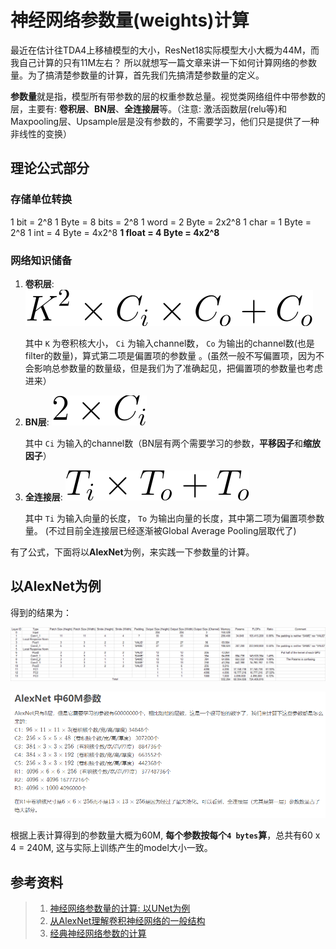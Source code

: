 # 神经网络参数量(weights)计算

<!-- <script type="text/javascript"
   src="http://cdn.mathjax.org/mathjax/latest/MathJax.js?config=TeX-AMS-MML_HTMLorMML">
</script> -->

最近在估计往TDA4上移植模型的大小，ResNet18实际模型大小大概为44M，而我自己计算的只有11M左右？ 所以就想写一篇文章来讲一下如何计算网络的参数量。为了搞清楚参数量的计算，首先我们先搞清楚参数量的定义。

**参数量**就是指，模型所有带参数的层的权重参数总量。视觉类网络组件中带参数的层，主要有: **卷积层**、**BN层**、**全连接层**等。（注意: 激活函数层(relu等)和Maxpooling层、Upsample层是没有参数的，不需要学习，他们只是提供了一种非线性的变换）


## 理论公式部分
### 存储单位转换
   1 bit = 2^8
   1 Byte = 8 bits = 2^8
   1 word = 2 Byte = 2x2^8
   1 char = 1 Byte = 2^8
   1 int  = 4 Byte = 4x2^8
   **1 float = 4 Byte = 4x2^8**

### 网络知识储备
1. **卷积层**: <!-- \\(K^2 \times C_i \times C_o + C_o\\) --> ![](../../img/weights/math1.svg)

   其中 `K` 为卷积核大小， `Ci` 为输入channel数， `Co` 为输出的channel数(也是filter的数量)，算式第二项是偏置项的参数量 。(虽然一般不写偏置项，因为不会影响总参数量的数量级，但是我们为了准确起见，把偏置项的参数量也考虑进来）

2. **BN层**:  <!-- \\(2 \times C_i\\) --> ![](../../img/weights/math2.svg) 

   其中 `Ci` 为输入的channel数（BN层有两个需要学习的参数，**平移因子**和**缩放因子**）

3. **全连接层**:  <!-- \\(T_i \times T_o + T_o\\) -->  ![](../../img/weights/math3.svg)

   其中 `Ti` 为输入向量的长度， `To` 为输出向量的长度，其中第二项为偏置项参数量。 (不过目前全连接层已经逐渐被Global Average Pooling层取代了)

有了公式，下面将以**AlexNet**为例，来实践一下参数量的计算。

## 以AlexNet为例

得到的结果为：

![AlexNet](../../img/weights/AlexNet.png)

![AlexNet 60M](../../img/weights/AlexNet_60M.png)

根据上表计算得到的参数量大概为60M, **每个参数按每个`4 bytes`算**，总共有60 x 4 = 240M, 这与实际上训练产生的model大小一致。


## 参考资料
> 1. [神经网络参数量的计算: 以UNet为例](https://zhuanlan.zhihu.com/p/57437131)
> 2. [从AlexNet理解卷积神经网络的一般结构](https://blog.csdn.net/chaipp0607/article/details/72847422)
> 3. [经典神经网络参数的计算](https://zhuanlan.zhihu.com/p/49842046)